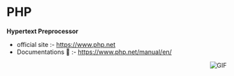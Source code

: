 # PHP
**Hypertext Preprocessor**
- official site :- https://www.php.net
- Documentations 🦖 :- https://www.php.net/manual/en/
<img align="right" alt="GIF" src="https://media.giphy.com/media/B5BP3OYgVN5ss/giphy.gif" />
